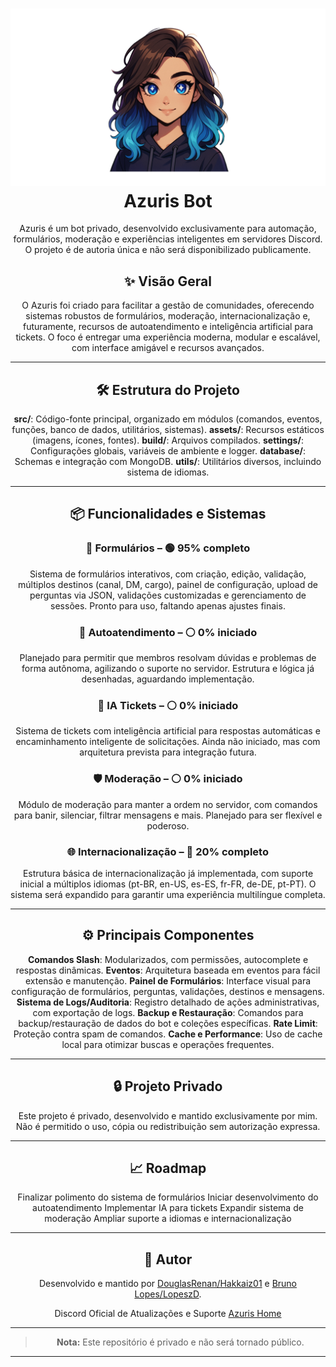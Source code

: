 <div align="center">

# ![Logo do Azuris Bot](https://github.com/Hakkaiz01/Azuris-Project/blob/main/avatar.png) Azuris Bot

Azuris é um bot privado, desenvolvido exclusivamente para automação, formulários, moderação e experiências inteligentes em servidores Discord. O projeto é de autoria única e não será disponibilizado publicamente.

## ✨ Visão Geral

O Azuris foi criado para facilitar a gestão de comunidades, oferecendo sistemas robustos de formulários, moderação, internacionalização e, futuramente, recursos de autoatendimento e inteligência artificial para tickets. O foco é entregar uma experiência moderna, modular e escalável, com interface amigável e recursos avançados.

---

## 🛠️ Estrutura do Projeto

 **src/**: Código-fonte principal, organizado em módulos (comandos, eventos, funções, banco de dados, utilitários, sistemas).
 **assets/**: Recursos estáticos (imagens, ícones, fontes).
 **build/**: Arquivos compilados.
 **settings/**: Configurações globais, variáveis de ambiente e logger.
 **database/**: Schemas e integração com MongoDB.
 **utils/**: Utilitários diversos, incluindo sistema de idiomas.

---

## 📦 Funcionalidades e Sistemas

### 📄 Formulários – 🟢 95% completo
Sistema de formulários interativos, com criação, edição, validação, múltiplos destinos (canal, DM, cargo), painel de configuração, upload de perguntas via JSON, validações customizadas e gerenciamento de sessões. Pronto para uso, faltando apenas ajustes finais.

### 🤖 Autoatendimento – ⚪ 0% iniciado
Planejado para permitir que membros resolvam dúvidas e problemas de forma autônoma, agilizando o suporte no servidor. Estrutura e lógica já desenhadas, aguardando implementação.

### 🧠 IA Tickets – ⚪ 0% iniciado
Sistema de tickets com inteligência artificial para respostas automáticas e encaminhamento inteligente de solicitações. Ainda não iniciado, mas com arquitetura prevista para integração futura.

### 🛡️ Moderação – ⚪ 0% iniciado
Módulo de moderação para manter a ordem no servidor, com comandos para banir, silenciar, filtrar mensagens e mais. Planejado para ser flexível e poderoso.

### 🌐 Internacionalização – 🔴 20% completo
Estrutura básica de internacionalização já implementada, com suporte inicial a múltiplos idiomas (pt-BR, en-US, es-ES, fr-FR, de-DE, pt-PT). O sistema será expandido para garantir uma experiência multilíngue completa.

---

## ⚙️ Principais Componentes

 **Comandos Slash**: Modularizados, com permissões, autocomplete e respostas dinâmicas.
 **Eventos**: Arquitetura baseada em eventos para fácil extensão e manutenção.
 **Painel de Formulários**: Interface visual para configuração de formulários, perguntas, validações, destinos e mensagens.
 **Sistema de Logs/Auditoria**: Registro detalhado de ações administrativas, com exportação de logs.
 **Backup e Restauração**: Comandos para backup/restauração de dados do bot e coleções específicas.
 **Rate Limit**: Proteção contra spam de comandos.
 **Cache e Performance**: Uso de cache local para otimizar buscas e operações frequentes.

---

## 🔒 Projeto Privado

Este projeto é privado, desenvolvido e mantido exclusivamente por mim. Não é permitido o uso, cópia ou redistribuição sem autorização expressa.

---

## 📈 Roadmap

 Finalizar polimento do sistema de formulários
 Iniciar desenvolvimento do autoatendimento
 Implementar IA para tickets
 Expandir sistema de moderação
 Ampliar suporte a idiomas e internacionalização

---

## 👤 Autor

Desenvolvido e mantido por [DouglasRenan/Hakkaiz01](https://github.com/Hakkaiz01) e [Bruno Lopes/LopeszD](https://github.com/LopeszD).

Discord Oficial de Atualizações e Suporte [Azuris Home](https://discord.gg/zEg5HDsn8M)

---

> **Nota:** Este repositório é privado e não será tornado público.

---

</div>
